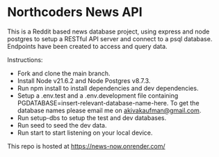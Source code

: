 # Northcoders News API

This is a Reddit based news database project, using express and node postgres to setup a RESTful API server and connect to a psql database. Endpoints have been created to access and query data.

Instructions:
- Fork and clone the main branch.
- Install Node v21.6.2 and Node Postgres v8.7.3.
- Run npm install to install dependencies and dev dependencies.
- Setup a .env.test and a .env.development file containing PGDATABASE=insert-relevant-database-name-here. To get the database names please email me on akivakaufman@gmail.com.
- Run setup-dbs to setup the test and dev databases.
- Run seed to seed the dev data.
- Run start to start listening on your local device.

This repo is hosted at https://news-now.onrender.com/
